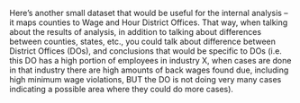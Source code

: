 Here’s another small dataset that would be useful for the internal analysis – it maps counties to Wage and Hour District Offices. That way, when talking about the results of analysis, in addition to talking about differences between counties, states, etc., you could talk about difference between District Offices (DOs), and conclusions that would be specific to DOs (i.e. this DO has a high portion of employees in industry X, when cases are done in that industry there are high amounts of back wages found due, including high minimum wage violations, BUT the DO is not doing very many cases indicating a possible area where they could do more cases).